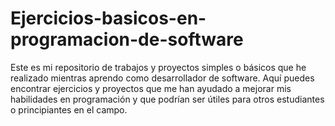 # Ejercicios-basicos-en-programacion-de-software
Este es mi repositorio de trabajos y proyectos simples o básicos que he realizado mientras aprendo como desarrollador de software. Aquí puedes encontrar ejercicios y proyectos que me han ayudado a mejorar mis habilidades en programación y que podrían ser útiles para otros estudiantes o principiantes en el campo.
